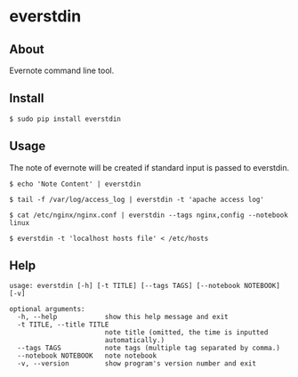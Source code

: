 everstdin
=======

About
-----
Evernote command line tool.

Install
-----

    $ sudo pip install everstdin

Usage
-----

The note of evernote will be created if standard input is passed to everstdin.

    $ echo 'Note Content' | everstdin

    $ tail -f /var/log/access_log | everstdin -t 'apache access log'

    $ cat /etc/nginx/nginx.conf | everstdin --tags nginx,config --notebook linux

    $ everstdin -t 'localhost hosts file' < /etc/hosts

Help
-----

    usage: everstdin [-h] [-t TITLE] [--tags TAGS] [--notebook NOTEBOOK] [-v]

    optional arguments:
      -h, --help            show this help message and exit
      -t TITLE, --title TITLE
                            note title (omitted, the time is inputted
                            automatically.)
      --tags TAGS           note tags (multiple tag separated by comma.)
      --notebook NOTEBOOK   note notebook
      -v, --version         show program's version number and exit
